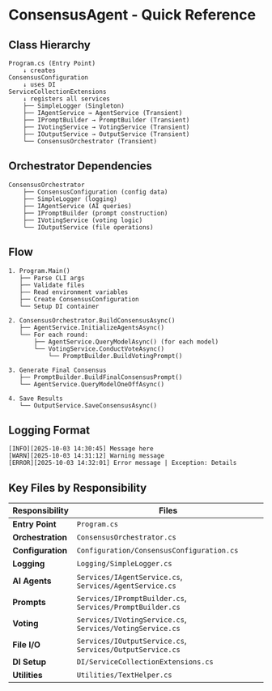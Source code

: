 # ConsensusAgent - Quick Reference

## Class Hierarchy

```
Program.cs (Entry Point)
    ↓ creates
ConsensusConfiguration
    ↓ uses DI
ServiceCollectionExtensions
    ↓ registers all services
    ├── SimpleLogger (Singleton)
    ├── IAgentService → AgentService (Transient)
    ├── IPromptBuilder → PromptBuilder (Transient)
    ├── IVotingService → VotingService (Transient)
    ├── IOutputService → OutputService (Transient)
    └── ConsensusOrchestrator (Transient)
```

## Orchestrator Dependencies

```
ConsensusOrchestrator
    ├── ConsensusConfiguration (config data)
    ├── SimpleLogger (logging)
    ├── IAgentService (AI queries)
    ├── IPromptBuilder (prompt construction)
    ├── IVotingService (voting logic)
    └── IOutputService (file operations)
```

## Flow

```
1. Program.Main()
   ├── Parse CLI args
   ├── Validate files
   ├── Read environment variables
   ├── Create ConsensusConfiguration
   └── Setup DI container

2. ConsensusOrchestrator.BuildConsensusAsync()
   ├── AgentService.InitializeAgentsAsync()
   └── For each round:
       ├── AgentService.QueryModelAsync() (for each model)
       └── VotingService.ConductVoteAsync()
           └── PromptBuilder.BuildVotingPrompt()

3. Generate Final Consensus
   ├── PromptBuilder.BuildFinalConsensusPrompt()
   └── AgentService.QueryModelOneOffAsync()

4. Save Results
   └── OutputService.SaveConsensusAsync()
```

## Logging Format

```
[INFO][2025-10-03 14:30:45] Message here
[WARN][2025-10-03 14:31:12] Warning message
[ERROR][2025-10-03 14:32:01] Error message | Exception: Details
```

## Key Files by Responsibility

| Responsibility | Files |
|---------------|-------|
| **Entry Point** | `Program.cs` |
| **Orchestration** | `ConsensusOrchestrator.cs` |
| **Configuration** | `Configuration/ConsensusConfiguration.cs` |
| **Logging** | `Logging/SimpleLogger.cs` |
| **AI Agents** | `Services/IAgentService.cs`, `Services/AgentService.cs` |
| **Prompts** | `Services/IPromptBuilder.cs`, `Services/PromptBuilder.cs` |
| **Voting** | `Services/IVotingService.cs`, `Services/VotingService.cs` |
| **File I/O** | `Services/IOutputService.cs`, `Services/OutputService.cs` |
| **DI Setup** | `DI/ServiceCollectionExtensions.cs` |
| **Utilities** | `Utilities/TextHelper.cs` |
